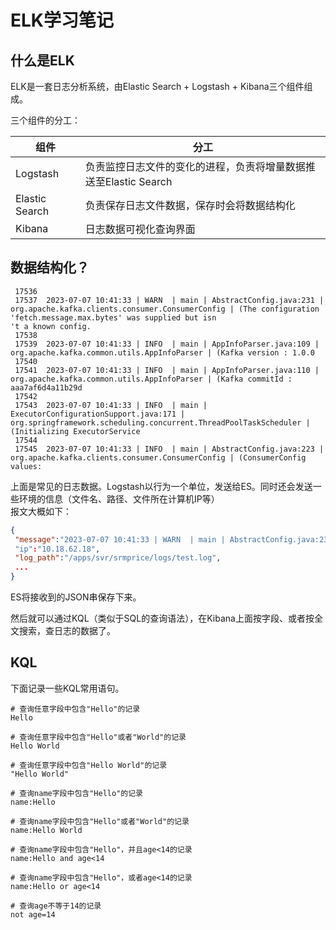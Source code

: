 # ELK学习笔记

## 什么是ELK

ELK是一套日志分析系统，由Elastic Search + Logstash + Kibana三个组件组成。

三个组件的分工：

|组件           |分工|
|---            |---|
|Logstash       |负责监控日志文件的变化的进程，负责将增量数据推送至Elastic Search|
|Elastic Search |负责保存日志文件数据，保存时会将数据结构化|
|Kibana         |日志数据可视化查询界面|

## 数据结构化？

```log
 17536  
 17537  2023-07-07 10:41:33 | WARN  | main | AbstractConfig.java:231 | org.apache.kafka.clients.consumer.ConsumerConfig | (The configuration 'fetch.message.max.bytes' was supplied but isn
't a known config.
 17538  
 17539  2023-07-07 10:41:33 | INFO  | main | AppInfoParser.java:109 | org.apache.kafka.common.utils.AppInfoParser | (Kafka version : 1.0.0
 17540  
 17541  2023-07-07 10:41:33 | INFO  | main | AppInfoParser.java:110 | org.apache.kafka.common.utils.AppInfoParser | (Kafka commitId : aaa7af6d4a11b29d
 17542  
 17543  2023-07-07 10:41:33 | INFO  | main | ExecutorConfigurationSupport.java:171 | org.springframework.scheduling.concurrent.ThreadPoolTaskScheduler | (Initializing ExecutorService 
 17544  
 17545  2023-07-07 10:41:33 | INFO  | main | AbstractConfig.java:223 | org.apache.kafka.clients.consumer.ConsumerConfig | (ConsumerConfig values: 
```

上面是常见的日志数据。Logstash以行为一个单位，发送给ES。同时还会发送一些环境的信息（文件名、路径、文件所在计算机IP等）  
报文大概如下：
```json
{
 "message":"2023-07-07 10:41:33 | WARN  | main | AbstractConfig.java:231 | org.apache.kafka.clients.consumer.ConsumerConfig | (The configuration 'fetch.message.max.bytes' was supplied but isn't a known config."
 "ip":"10.18.62.18",
 "log_path":"/apps/svr/srmprice/logs/test.log",
 ...
}
```

ES将接收到的JSON串保存下来。

然后就可以通过KQL（类似于SQL的查询语法），在Kibana上面按字段、或者按全文搜索，查日志的数据了。


## KQL

下面记录一些KQL常用语句。

```
# 查询任意字段中包含"Hello"的记录
Hello 

# 查询任意字段中包含"Hello"或者"World"的记录
Hello World 

# 查询任意字段中包含"Hello World"的记录
"Hello World"

# 查询name字段中包含"Hello"的记录
name:Hello

# 查询name字段中包含"Hello"或者"World"的记录
name:Hello World 

# 查询name字段中包含"Hello"，并且age<14的记录
name:Hello and age<14  

# 查询name字段中包含"Hello"，或者age<14的记录
name:Hello or age<14  

# 查询age不等于14的记录
not age=14 
```